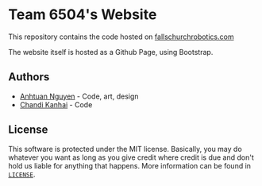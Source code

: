 # Team 6504's Website
This repository contains the code hosted on [fallschurchrobotics.com](http://fallschurchrobotics.com/)

The website itself is hosted as a Github Page, using Bootstrap.

## Authors
* [Anhtuan Nguyen](https://github.com/atunafish) - Code, art, design
* [Chandi Kanhai](https://github.com/Chandi-95) - Code

## License
This software is protected under the MIT license. Basically, you may do whatever you want as long as you give credit where credit is due and don't hold us liable for anything that happens. More information can be found in [`LICENSE`](LICENSE).
